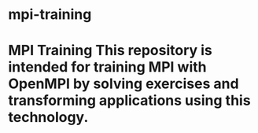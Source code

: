 # mpi-training
# MPI Training This repository is intended for training MPI with OpenMPI by solving exercises and transforming applications using this technology.  
